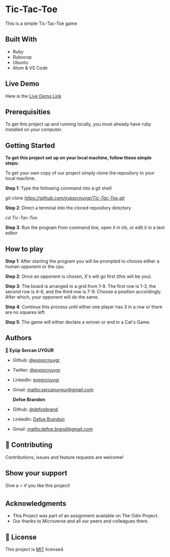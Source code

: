 # Tic-Tac-Toe

This is a simple Tic-Tac-Toe game

## Built With

-   Ruby
-   Rubocop
-   Ubuntu
-   Atom & VS Code

## Live Demo

Here is the [Live Demo Link](https://repl.it/@eypsrcnuygr/Tic-Tac-Toe#bin/main.rb)

## Prerequisities

To get this project up and running locally, you must already have ruby installed on your computer.

## Getting Started

**To get this project set up on your local machine, follow these simple steps:**

To get your own copy of our project simply clone the repository to your local machine.

**Step 1**: Type the following command into a git shell

_git clone <https://github.com/eypsrcnuygr/Tic-Tac-Toe.git>_

**Step 2**: Direct a terminal into the cloned repository directory

_cd Tic-Tac-Toe_

**Step 3**: Run the program from command line, open it in irb, or edit it in a text editor

## How to play

**Step 1**: After starting the program you will be prompted to choose either a human opponent or the cpu.

**Step 2**: Once an opponent is chosen, X's will go first (this will be you).

**Step 3**: The board is arranged in a grid from 1-9. The first row is 1-3, the second row is 4-6, and the third row is 7-9. Choose a position accordingly. After which, your opponent will do the same.

**Step 4**: Continue this process until either one player has 3 in a row or there are no squares left.

**Step 5**: The game will either declare a winner or end in a Cat's Game.

## Authors

👤 **Eyüp Sercan UYGUR**

-   Github: [@eypsrcnuygr](https://github.com/eypsrcnuygr)
-   Twitter: [@eypsrcnuygr](https://twitter.com/eypsrcnuygr)
-   LinkedIn: [eypsrcnuygr](https://www.linkedin.com/in/eypsrcnuygr/)
-   Gmail: <mailto:sercanuygur@gmail.com>

    **Defoe Brandon**

-   Github: [@defoebrand](https://github.com/defoebrand)
-   LinkedIn: [Defoe Brandon](https://www.linkedin.com/in/defoebrand/)
-   Gmail: <mailto:defoe.brand@gmail.com>

## 🤝 Contributing

Contributions, issues and feature requests are welcome!

## Show your support

Give a ⭐️ if you like this project!

## Acknowledgments

-   This Project was part of an assignment available on The Odin Project.
-   Our thanks to Microverse and all our peers and colleagues there.

## 📝 License

This project is [MIT](lic.url) licensed.
